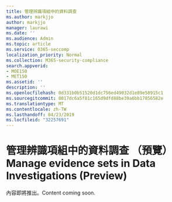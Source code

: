 ```yaml
---
title: 管理辨識項組中的資料調查
ms.author: markjjo
author: markjjo
manager: laurawi
ms.date: ''
ms.audience: Admin
ms.topic: article
ms.service: O365-seccomp
localization_priority: Normal
ms.collection: M365-security-compliance
search.appverid:
- MOE150
- MET150
ms.assetid: ''
description: ''
ms.openlocfilehash: 0d331b0b51520d1dc756ed49032d1e89e58915c1
ms.sourcegitcommit: 0017dc6a5f81c165d9dfd88be39a6bb17856582e
ms.translationtype: MT
ms.contentlocale: zh-TW
ms.lasthandoff: 04/23/2019
ms.locfileid: "32257691"
---
```

# <a name="manage-evidence-sets-in-data-investigations-preview"></a><span data-ttu-id="d725b-102">管理辨識項組中的資料調查 （預覽）</span><span class="sxs-lookup"><span data-stu-id="d725b-102">Manage evidence sets in Data Investigations (Preview)</span></span>  

<span data-ttu-id="d725b-103">內容即將推出。</span><span class="sxs-lookup"><span data-stu-id="d725b-103">Content coming soon.</span></span>

  

